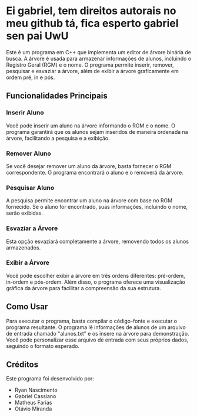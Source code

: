 # Ei gabriel, tem direitos autorais no meu github tá, fica esperto gabriel sen pai UwU

Este é um programa em C++ que implementa um editor de árvore binária de busca. A árvore é usada para armazenar informações de alunos, incluindo o Registro Geral (RGM) e o nome. O programa permite inserir, remover, pesquisar e esvaziar a árvore, além de exibir a árvore graficamente em ordem pré, in e pós.

## Funcionalidades Principais

### Inserir Aluno

Você pode inserir um aluno na árvore informando o RGM e o nome. O programa garantirá que os alunos sejam inseridos de maneira ordenada na árvore, facilitando a pesquisa e a exibição.

### Remover Aluno

Se você desejar remover um aluno da árvore, basta fornecer o RGM correspondente. O programa encontrará o aluno e o removerá da árvore.

### Pesquisar Aluno

A pesquisa permite encontrar um aluno na árvore com base no RGM fornecido. Se o aluno for encontrado, suas informações, incluindo o nome, serão exibidas.

### Esvaziar a Árvore

Esta opção esvaziará completamente a árvore, removendo todos os alunos armazenados.

### Exibir a Árvore

Você pode escolher exibir a árvore em três ordens diferentes: pré-ordem, in-ordem e pós-ordem. Além disso, o programa oferece uma visualização gráfica da árvore para facilitar a compreensão da sua estrutura.

## Como Usar

Para executar o programa, basta compilar o código-fonte e executar o programa resultante. O programa lê informações de alunos de um arquivo de entrada chamado "alunos.txt" e os insere na árvore para demonstração. Você pode personalizar esse arquivo de entrada com seus próprios dados, seguindo o formato esperado.

## Créditos

Este programa foi desenvolvido por:

- Ryan Nascimento
- Gabriel Cassiano
- Matheus Farias
- Otávio Miranda
